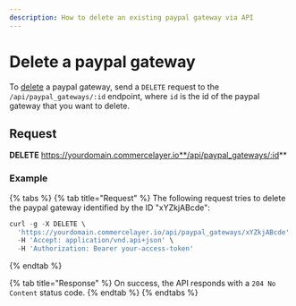 ```yaml
---
description: How to delete an existing paypal gateway via API
---
```


# Delete a paypal gateway

To <a href="https://docs.commercelayer.io/developers/deleting-resources" target="_blank">delete</a> a paypal gateway, send a `DELETE` request to the `/api/paypal_gateways/:id` endpoint, where `id` is the id of the paypal gateway that you want to delete.

## Request

**DELETE** https://yourdomain.commercelayer.io**/api/paypal_gateways/:id**

### Example

{% tabs %}
{% tab title="Request" %}
The following request tries to delete the paypal gateway identified by the ID "xYZkjABcde":

```javascript
curl -g -X DELETE \
  'https://yourdomain.commercelayer.io/api/paypal_gateways/xYZkjABcde' \
  -H 'Accept: application/vnd.api+json' \
  -H 'Authorization: Bearer your-access-token'
```
{% endtab %}

{% tab title="Response" %}
On success, the API responds with a `204 No Content` status code.
{% endtab %}
{% endtabs %}

